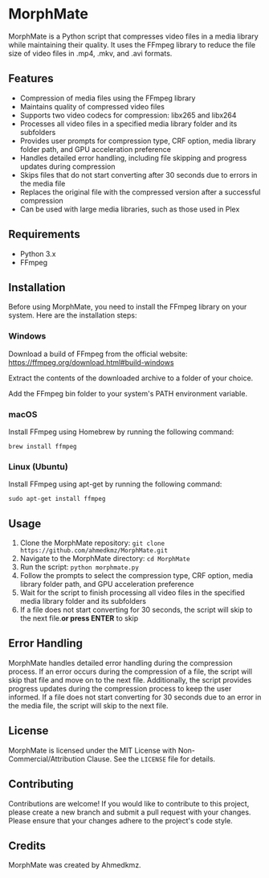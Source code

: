 <h1>MorphMate</h1>

<p>MorphMate is a Python script that compresses video files in a media library while maintaining their quality. It uses the FFmpeg library to reduce the file size of video files in .mp4, .mkv, and .avi formats.</p>

<h2>Features</h2>

<ul>
  <li>Compression of media files using the FFmpeg library</li>
  <li>Maintains quality of compressed video files</li>
  <li>Supports two video codecs for compression: libx265 and libx264</li>
  <li>Processes all video files in a specified media library folder and its subfolders</li>
  <li>Provides user prompts for compression type, CRF option, media library folder path, and GPU acceleration preference</li>
  <li>Handles detailed error handling, including file skipping and progress updates during compression</li>
  <li>Skips files that do not start converting after 30 seconds due to errors in the media file</li>
  <li>Replaces the original file with the compressed version after a successful compression</li>
  <li>Can be used with large media libraries, such as those used in Plex</li>
</ul>

<h2>Requirements</h2>

<ul>
  <li>Python 3.x</li>
  <li>FFmpeg</li>
</ul>

<h2>Installation</h2>

<p>Before using MorphMate, you need to install the FFmpeg library on your system. Here are the installation steps:</p>

<h3>Windows</h3>

<p>Download a build of FFmpeg from the official website: <a href="https://ffmpeg.org/download.html#build-windows">https://ffmpeg.org/download.html#build-windows</a></p>
<p>Extract the contents of the downloaded archive to a folder of your choice.</p>
<p>Add the FFmpeg bin folder to your system's PATH environment variable.</p>

<h3>macOS</h3>

<p>Install FFmpeg using Homebrew by running the following command:</p>
<p><code>brew install ffmpeg</code></p>

<h3>Linux (Ubuntu)</h3>

<p>Install FFmpeg using apt-get by running the following command:</p>
<p><code>sudo apt-get install ffmpeg</code></p>



<h2>Usage</h2>

<ol>
  <li>Clone the MorphMate repository: <code>git clone https://github.com/ahmedkmz/MorphMate.git</code></li>
  <li>Navigate to the MorphMate directory: <code>cd MorphMate</code></li>
  <li>Run the script: <code>python morphmate.py</code></li>
  <li>Follow the prompts to select the compression type, CRF option, media library folder path, and GPU acceleration preference</li>
  <li>Wait for the script to finish processing all video files in the specified media library folder and its subfolders</li>
  <li>If a file does not start converting for 30 seconds, the script will skip to the next file.<b>or press ENTER</b> to skip</li>
</ol>

<h2>Error Handling</h2>

<p>MorphMate handles detailed error handling during the compression process. If an error occurs during the compression of a file, the script will skip that file and move on to the next file. Additionally, the script provides progress updates during the compression process to keep the user informed. If a file does not start converting for 30 seconds due to an error in the media file, the script will skip to the next file.</p>

<h2>License</h2>

<p>MorphMate is licensed under the MIT License with Non-Commercial/Attribution Clause. See the <code>LICENSE</code> file for details.</p>


<h2>Contributing</h2>

<p>Contributions are welcome! If you would like to contribute to this project, please create a new branch and submit a pull request with your changes. Please ensure that your changes adhere to the project's code style.</p>


<h2>Credits</h2>

<p>MorphMate was created by Ahmedkmz.</p>

